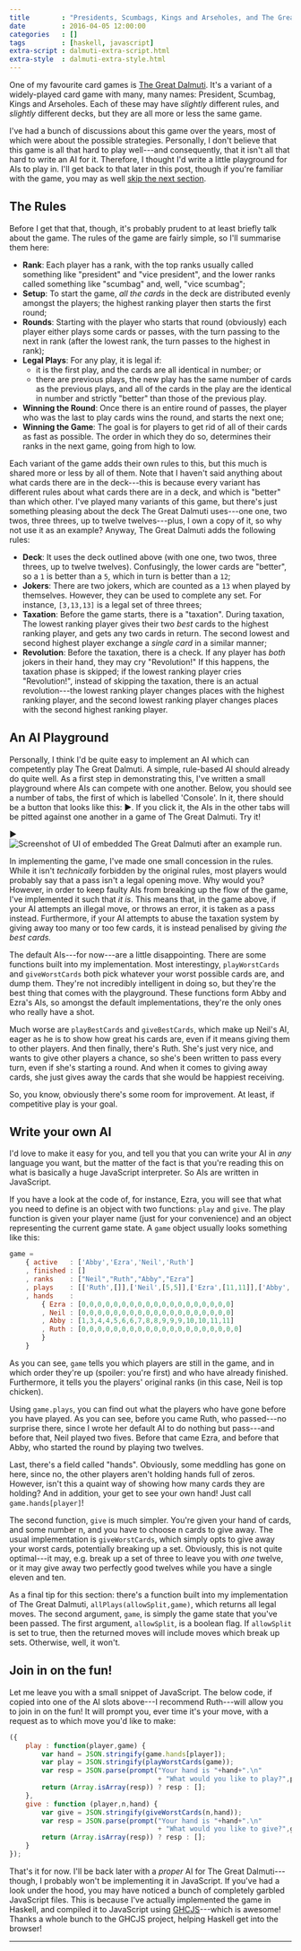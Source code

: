 ```yaml
---
title        : "Presidents, Scumbags, Kings and Arseholes, and The Great Dalmuti"
date         : 2016-04-05 12:00:00
categories   : []
tags         : [haskell, javascript]
extra-script : dalmuti-extra-script.html
extra-style  : dalmuti-extra-style.html
---
```


One of my favourite card games is [The Great Dalmuti][BoardGameGeek].
It's  a variant of a widely-played card game with many, many names:
President, Scumbag, Kings and Arseholes. Each of these may have
*slightly* different rules, and *slightly* different decks, but they
are all more or less the same game.

I've had a bunch of discussions about this game over the years, most
of which were about the possible strategies. Personally, I don't
believe that this game is all that hard to play well---and
consequently, that it isn't all that hard to write an AI for it.
Therefore, I thought I'd write a little playground for AIs to play
in. I'll get back to that later in this post, though if you're
familiar with the game, you may as well
[skip the next section](#an-ai-playground).


## The Rules

Before I get that that, though, it's probably prudent to at least
briefly talk about the game. The rules of the game are fairly simple,
so I'll summarise them here:

  - **Rank**: Each player has a rank, with the top ranks usually called
    something like "president" and "vice president", and the lower
    ranks called something like "scumbag" and, well, "vice scumbag";
  - **Setup**: To start the game, *all the cards* in the deck are distributed
    evenly amongst the players; the highest ranking player then starts
    the first round;
  - **Rounds**: Starting with the player who starts that round
    (obviously) each player either plays some cards or passes, with
    the turn passing to the next in rank (after the lowest rank, the
    turn passes to the highest in rank);
  - **Legal Plays**: For any play, it is legal if:
      * it is the first play, and the cards are all identical in
        number; or
      * there are previous plays, the new play has the same number of
        cards as the previous plays, and all of the cards in the play
        are the identical in number and strictly "better" than those
        of the previous play.
  - **Winning the Round**: Once there is an entire round of passes,
    the player who was the last to play cards wins the round, and
    starts the next one;
  - **Winning the Game**: The goal is for players to get rid of all of
    their cards as fast as possible. The order in which they do so,
    determines their ranks in the next game, going from high to low.

Each variant of the game adds their own rules to this, but this much
is shared more or less by all of them. Note that I haven't said
anything about what cards there are in the deck---this is because
every variant has different rules about what cards there are in a
deck, and which is "better" than which other.
I've played many variants of this game, but there's just something
pleasing about the deck The Great Dalmuti uses---one one, two
twos, three threes, up to twelve twelves---plus, I own a copy of
it, so why not use it as an example?
Anyway, The Great Dalmuti adds the following rules:

  - **Deck**: It uses the deck outlined above (with one one, two twos,
    three threes, up to twelve twelves). Confusingly, the lower cards
    are "better", so a `1` is better than a `5`, which in turn is
    better than a `12`;
  - **Jokers**: There are two jokers, which are counted as a `13` when
    played by themselves. However, they can be used to complete any
    set. For instance, `[3,13,13]` is a legal set of three threes;
  - **Taxation**: Before the game starts, there is a
    "taxation". During taxation, The lowest ranking player gives their
    two *best* cards to the highest ranking player, and gets any two
    cards in return. The second lowest and second highest player
    exchange a *single card* in a similar manner;
  - **Revolution**: Before the taxation, there is a check. If any
    player has *both* jokers in their hand, they may cry "Revolution!"
    If this happens, the taxation phase is skipped; if the lowest
    ranking player cries "Revolution!", instead of skipping the
    taxation, there is an actual revolution---the lowest ranking
    player changes places with the highest ranking player, and the
    second lowest ranking player changes places with the second
    highest ranking player.


## An AI Playground

Personally, I think I'd be quite easy to implement an AI which can
competently play The Great Dalmuti. A simple, rule-based AI should
already do quite well. As a first step in demonstrating this, I've
written a small playground where AIs can compete with one another.
Below, you should see a number of tabs, the first of which is labelled
'Console'. In it, there should be a button that looks like this: <span
class="runmain">&#9654;</span>. If you click it, the AIs in the other
tabs will be pitted against one another in a game of The Great Dalmuti.
Try it!

<div id="tabs">
  <ul>
  </ul>
  <span class="runmain">&#9654;</span>
</div>
<div id="tabs-noscript">
  <img alt="Screenshot of UI of embedded The Great Dalmuti after an example run." src="{{ "/images/dalmuti-example.png" | prepend: site.baseurl }}" />
</div>

In implementing the game, I've made one small concession in the
rules. While it isn't *technically* forbidden by the original rules,
most players would probably say that a pass isn't a legal opening
move. Why would you? However, in order to keep faulty AIs from
breaking up the flow of the game, I've implemented it such that *it
is*. This means that, in the game above, if your AI attempts an
illegal move, or throws an error, it is taken as a pass instead.
Furthermore, if your AI attempts to abuse the taxation system by
giving away too many or too few cards, it is instead penalised by
giving *the best cards.*

The default AIs---for now---are a little disappointing. There are some
functions built into my implementation. Most interestingy,
`playWorstCards` and `giveWorstCards` both pick whatever your worst
possible cards are, and dump them. They're not incredibly intelligent
in doing so, but they're the best thing that comes with the
playground. These functions form Abby and Ezra's AIs, so amongst the
default implementations, they're the only ones who really have a shot.

Much worse are `playBestCards` and `giveBestCards`, which make up
Neil's AI, eager as he is to show how great his cards are, even if it
means giving them to other players. And then finally, there's
Ruth. She's just very nice, and wants to give other players a chance,
so she's been written to pass every turn, even if she's starting a
round. And when it comes to giving away cards, she just gives away the
cards that she would be happiest receiving.

So, you know, obviously there's some room for improvement. At least,
if competitive play is your goal.


## Write your own AI

I'd love to make it easy for you, and tell you that you can write your
AI in *any* language you want, but the matter of the fact is that
you're reading this on what is basically a huge JavaScript interpreter.
So AIs are written in JavaScript.

If you have a look at the code of, for instance, Ezra, you will see
that what you need to define is an object with two functions: `play`
and `give`. The play function is given your player name (just for your
convenience) and an object representing the current game state.
A `game` object usually looks something like this:

~~~ javascript
game =
    { active   : ['Abby','Ezra','Neil','Ruth']
    , finished : []
    , ranks    : ["Neil","Ruth","Abby","Ezra"]
    , plays    : [['Ruth',[]],['Neil',[5,5]],['Ezra',[11,11]],['Abby',[12,12]]]
    , hands    :
        { Ezra : [0,0,0,0,0,0,0,0,0,0,0,0,0,0,0,0,0,0,0]
        , Neil : [0,0,0,0,0,0,0,0,0,0,0,0,0,0,0,0,0,0,0]
        , Abby : [1,3,4,4,5,6,6,7,8,8,9,9,9,10,10,11,11]
        , Ruth : [0,0,0,0,0,0,0,0,0,0,0,0,0,0,0,0,0,0,0,0]
        }
    }
~~~

As you can see, `game` tells you which players are still in the game,
and in which order they're up (spoiler: you're first) and who have
already finished. Furthermore, it tells you the players' original
ranks (in this case, Neil is top chicken).

Using `game.plays`, you can find out what the players who have gone
before you have played. As you can see, before you came Ruth, who
passed---no surprise there, since I wrote her default AI to do nothing
but pass---and before that, Neil played two fives. Before that came
Ezra, and before that Abby, who started the round by playing two
twelves.

Last, there's a field called "hands". Obviously, some meddling has
gone on here, since no, the other players aren't holding hands
full of zeros. However, isn't this a quaint way of showing how many
cards they are holding? And in addition, your get to see your own
hand! Just call `game.hands[player]`!

The second function, `give` is much simpler. You're given your hand of
cards, and some number n, and you have to choose n cards to give away.
The usual implementation is `giveWorstCards`, which simply opts to
give away your worst cards, potentially breaking up a set. Obviously,
this is not quite optimal---it may, e.g. break up a set of three to
leave you with *one* twelve, or it may give away two perfectly good
twelves while you have a single eleven and ten.

As a final tip for this section: there's a function built into my
implementation of The Great Dalmuti, `allPlays(allowSplit,game)`,
which returns all legal moves. The second argument, `game`, is simply
the game state that you've been passed. The first argument,
`allowSplit`, is a boolean flag. If `allowSplit` is set to true, then
the returned moves will include moves which break up sets. Otherwise,
well, it won't.


## Join in on the fun!

Let me leave you with a small snippet of JavaScript. The below code,
if copied into one of the AI slots above---I recommend Ruth---will
allow you to join in on the fun! It will prompt you, ever time it's
your move, with a request as to which move you'd like to make:

~~~ javascript
({
    play : function(player,game) {
        var hand = JSON.stringify(game.hands[player]);
        var play = JSON.stringify(playWorstCards(game));
        var resp = JSON.parse(prompt("Your hand is "+hand+".\n"
                                     + "What would you like to play?",play));
        return (Array.isArray(resp)) ? resp : [];
    },
    give : function (player,n,hand) {
        var give = JSON.stringify(giveWorstCards(n,hand));
        var resp = JSON.parse(prompt("Your hand is "+hand+".\n"
                                     + "What would you like to give?",give));
        return (Array.isArray(resp)) ? resp : [];
    }
});
~~~

That's it for now. I'll be back later with a *proper* AI for The Great
Dalmuti---though, I probably won't be implementing it in JavaScript.
If you've had a look under the hood, you may have noticed a bunch of
completely garbled JavaScript files. This is because I've actually
implemented the game in Haskell, and compiled it to JavaScript using
[GHCJS][GHCJS]---which is awesome! Thanks a whole bunch to the GHCJS
project, helping Haskell get into the browser!

---

[BoardGameGeek]: https://boardgamegeek.com/boardgame/929/great-dalmuti
[GHCJS]: https://github.com/ghcjs/ghcjs
